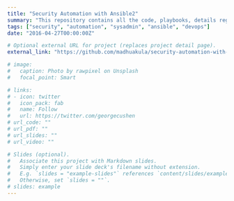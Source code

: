 ```yaml
---
title: "Security Automation with Ansible2"
summary: "This repository contains all the code, playbooks, details regarding the book on Security Automation with Ansible2."
tags: ["security", "automation", "sysadmin", "ansible", "devops"]
date: "2016-04-27T00:00:00Z"

# Optional external URL for project (replaces project detail page).
external_link: "https://github.com/madhuakula/security-automation-with-ansible-2"

# image:
#   caption: Photo by rawpixel on Unsplash
#   focal_point: Smart

# links:
# - icon: twitter
#   icon_pack: fab
#   name: Follow
#   url: https://twitter.com/georgecushen
# url_code: ""
# url_pdf: ""
# url_slides: ""
# url_video: ""

# Slides (optional).
#   Associate this project with Markdown slides.
#   Simply enter your slide deck's filename without extension.
#   E.g. `slides = "example-slides"` references `content/slides/example-slides.md`.
#   Otherwise, set `slides = ""`.
# slides: example
---
```

